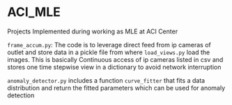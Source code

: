 # ACI_MLE
Projects Implemented during working as MLE at ACI Center


`frame_accum.py`: The code is to leverage direct feed from ip cameras of outlet and store data in a pickle file from where `load_views.py` load the images. This is basically Continuous access of ip cameras listed in csv and stores one time stepwise view in a dictionary to avoid network interruption 


`anomaly_detector.py` includes a function `curve_fitter` that fits a data distribution and return the fitted parameters which can be used for anomaly detection 
